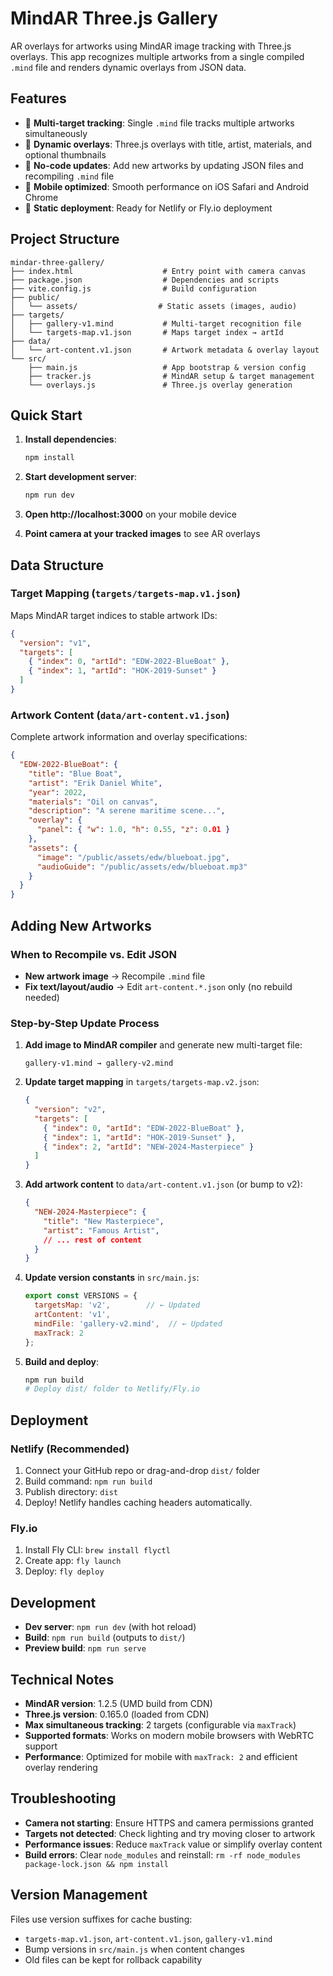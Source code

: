 # MindAR Three.js Gallery

AR overlays for artworks using MindAR image tracking with Three.js overlays. This app recognizes multiple artworks from a single compiled `.mind` file and renders dynamic overlays from JSON data.

## Features

- 📱 **Multi-target tracking**: Single `.mind` file tracks multiple artworks simultaneously
- 🎯 **Dynamic overlays**: Three.js overlays with title, artist, materials, and optional thumbnails  
- 🔄 **No-code updates**: Add new artworks by updating JSON files and recompiling `.mind` file
- 📱 **Mobile optimized**: Smooth performance on iOS Safari and Android Chrome
- 🚀 **Static deployment**: Ready for Netlify or Fly.io deployment

## Project Structure

```
mindar-three-gallery/
├── index.html                    # Entry point with camera canvas
├── package.json                  # Dependencies and scripts
├── vite.config.js                # Build configuration  
├── public/
│   └── assets/                  # Static assets (images, audio)
├── targets/
│   ├── gallery-v1.mind           # Multi-target recognition file
│   └── targets-map.v1.json       # Maps target index → artId
├── data/
│   └── art-content.v1.json       # Artwork metadata & overlay layout
└── src/
    ├── main.js                   # App bootstrap & version config
    ├── tracker.js                # MindAR setup & target management
    └── overlays.js               # Three.js overlay generation
```

## Quick Start

1. **Install dependencies**:
   ```bash
   npm install
   ```

2. **Start development server**:
   ```bash  
   npm run dev
   ```

3. **Open http://localhost:3000** on your mobile device

4. **Point camera at your tracked images** to see AR overlays

## Data Structure

### Target Mapping (`targets/targets-map.v1.json`)
Maps MindAR target indices to stable artwork IDs:
```json
{
  "version": "v1",
  "targets": [
    { "index": 0, "artId": "EDW-2022-BlueBoat" },
    { "index": 1, "artId": "HOK-2019-Sunset" }
  ]
}
```

### Artwork Content (`data/art-content.v1.json`)
Complete artwork information and overlay specifications:
```json
{
  "EDW-2022-BlueBoat": {
    "title": "Blue Boat",
    "artist": "Erik Daniel White", 
    "year": 2022,
    "materials": "Oil on canvas",
    "description": "A serene maritime scene...",
    "overlay": {
      "panel": { "w": 1.0, "h": 0.55, "z": 0.01 }
    },
    "assets": {
      "image": "/public/assets/edw/blueboat.jpg",
      "audioGuide": "/public/assets/edw/blueboat.mp3"
    }
  }
}
```

## Adding New Artworks

### When to Recompile vs. Edit JSON

- **New artwork image** → Recompile `.mind` file
- **Fix text/layout/audio** → Edit `art-content.*.json` only (no rebuild needed)

### Step-by-Step Update Process

1. **Add image to MindAR compiler** and generate new multi-target file:
   ```
   gallery-v1.mind → gallery-v2.mind
   ```

2. **Update target mapping** in `targets/targets-map.v2.json`:
   ```json
   {
     "version": "v2", 
     "targets": [
       { "index": 0, "artId": "EDW-2022-BlueBoat" },
       { "index": 1, "artId": "HOK-2019-Sunset" },
       { "index": 2, "artId": "NEW-2024-Masterpiece" }
     ]
   }
   ```

3. **Add artwork content** to `data/art-content.v1.json` (or bump to v2):
   ```json
   {
     "NEW-2024-Masterpiece": {
       "title": "New Masterpiece",
       "artist": "Famous Artist",
       // ... rest of content
     }
   }
   ```

4. **Update version constants** in `src/main.js`:
   ```javascript
   export const VERSIONS = {
     targetsMap: 'v2',        // ← Updated
     artContent: 'v1', 
     mindFile: 'gallery-v2.mind',  // ← Updated
     maxTrack: 2
   };
   ```

5. **Build and deploy**:
   ```bash
   npm run build
   # Deploy dist/ folder to Netlify/Fly.io
   ```

## Deployment

### Netlify (Recommended)
1. Connect your GitHub repo or drag-and-drop `dist/` folder
2. Build command: `npm run build`
3. Publish directory: `dist`
4. Deploy! Netlify handles caching headers automatically.

### Fly.io  
1. Install Fly CLI: `brew install flyctl`
2. Create app: `fly launch`
3. Deploy: `fly deploy`

## Development

- **Dev server**: `npm run dev` (with hot reload)
- **Build**: `npm run build` (outputs to `dist/`)
- **Preview build**: `npm run serve`

## Technical Notes

- **MindAR version**: 1.2.5 (UMD build from CDN)
- **Three.js version**: 0.165.0 (loaded from CDN)  
- **Max simultaneous tracking**: 2 targets (configurable via `maxTrack`)
- **Supported formats**: Works on modern mobile browsers with WebRTC support
- **Performance**: Optimized for mobile with `maxTrack: 2` and efficient overlay rendering

## Troubleshooting

- **Camera not starting**: Ensure HTTPS and camera permissions granted
- **Targets not detected**: Check lighting and try moving closer to artwork
- **Performance issues**: Reduce `maxTrack` value or simplify overlay content
- **Build errors**: Clear `node_modules` and reinstall: `rm -rf node_modules package-lock.json && npm install`

## Version Management

Files use version suffixes for cache busting:
- `targets-map.v1.json`, `art-content.v1.json`, `gallery-v1.mind`
- Bump versions in `src/main.js` when content changes
- Old files can be kept for rollback capability